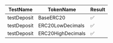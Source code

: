 | TestName | TokenName | Result |
| -------- | --------- | ------ |
| testDeposit | BaseERC20 | ✅ |
| testDeposit | ERC20LowDecimals | ✅ |
| testDeposit | ERC20HighDecimals | ✅ |

